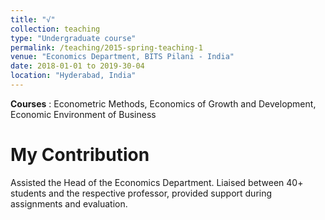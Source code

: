 ```yaml
---
title: "√"
collection: teaching
type: "Undergraduate course"
permalink: /teaching/2015-spring-teaching-1
venue: "Economics Department, BITS Pilani - India"
date: 2018-01-01 to 2019-30-04 
location: "Hyderabad, India"
---
```

**Courses** : Econometric Methods, Economics of Growth and Development, Economic Environment of Business

My Contribution
======

Assisted the Head of the Economics Department.  Liaised between 40+ students and the respective professor, provided support during assignments and evaluation.
